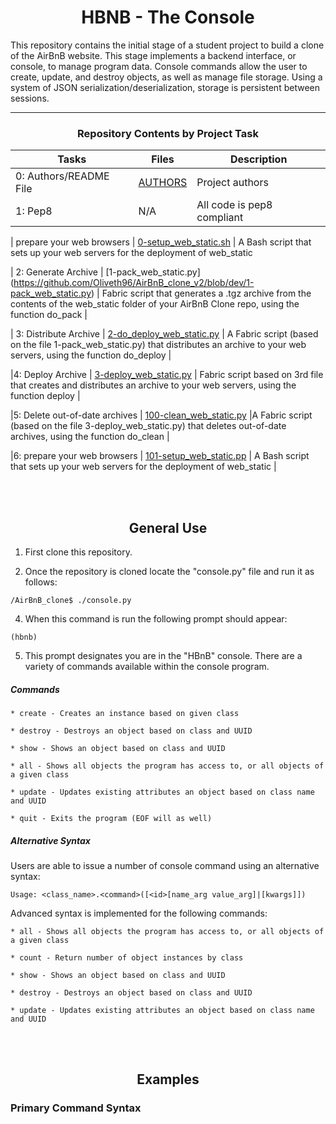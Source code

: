 <center> <h1>HBNB - The Console</h1> </center>

This repository contains the initial stage of a student project to build a clone of the AirBnB website. This stage implements a backend interface, or console, to manage program data. Console commands allow the user to create, update, and destroy objects, as well as manage file storage. Using a system of JSON serialization/deserialization, storage is persistent between sessions.

---

<center><h3>Repository Contents by Project Task</h3> </center>

| Tasks | Files | Description |
| ----- | ----- | ------ |
| 0: Authors/README File | [AUTHORS](https://github.com/Oliveth96/AirBnB_clone_v2/AUTHORS) | Project authors |
| 1: Pep8 | N/A | All code is pep8 compliant|

| prepare your web browsers | [0-setup_web_static.sh](https://github.com/Oliveth96/AirBnB_clone_v2/blob/dev/0-setup_web_static.sh) | A Bash script that sets up your web servers for the deployment of web_static

| 2: Generate Archive | [1-pack_web_static.py]
(https://github.com/Oliveth96/AirBnB_clone_v2/blob/dev/1-pack_web_static.py) | Fabric script that generates a .tgz archive from the contents of the web_static folder of your AirBnB Clone repo, using the function do_pack |

| 3: Distribute Archive | [2-do_deploy_web_static.py](https://github.com/Oliveth96/AirBnB_clone_v2/blob/dev/2-do_deploy_web_static.py) | A Fabric script (based on the file 1-pack_web_static.py) that distributes an archive to your web servers, using the function do_deploy |

|4: Deploy Archive | [3-deploy_web_static.py](https://github.com/Oliveth96/AirBnB_clone_v2/blob/dev/3-deploy_web_static.py) | Fabric script based on 3rd file that creates and distributes an archive to your web servers, using the function deploy |

|5: Delete out-of-date archives | [100-clean_web_static.py](https://github.com/Oliveth96/AirBnB_clone_v2/blob/dev/100-clean_web_static.py) |A  Fabric script (based on the file 3-deploy_web_static.py) that deletes out-of-date archives, using the function do_clean |


|6: prepare your web browsers | [101-setup_web_static.pp](https://github.com/Oliveth96/AirBnB_clone_v2/blob/dev101-setup_web_static.pp) | A Bash script that sets up your web servers for the deployment of web_static |

<br>
<br>
<center> <h2>General Use</h2> </center>

1. First clone this repository.

3. Once the repository is cloned locate the "console.py" file and run it as follows:
```
/AirBnB_clone$ ./console.py
```
4. When this command is run the following prompt should appear:
```
(hbnb)
```
5. This prompt designates you are in the "HBnB" console. There are a variety of commands available within the console program.

##### Commands
    * create - Creates an instance based on given class

    * destroy - Destroys an object based on class and UUID

    * show - Shows an object based on class and UUID

    * all - Shows all objects the program has access to, or all objects of a given class

    * update - Updates existing attributes an object based on class name and UUID

    * quit - Exits the program (EOF will as well)


##### Alternative Syntax
Users are able to issue a number of console command using an alternative syntax:

	Usage: <class_name>.<command>([<id>[name_arg value_arg]|[kwargs]])
Advanced syntax is implemented for the following commands: 

    * all - Shows all objects the program has access to, or all objects of a given class

	* count - Return number of object instances by class

    * show - Shows an object based on class and UUID

	* destroy - Destroys an object based on class and UUID

    * update - Updates existing attributes an object based on class name and UUID

<br>
<br>
<center> <h2>Examples</h2> </center>
<h3>Primary Command Syntax</h3>

